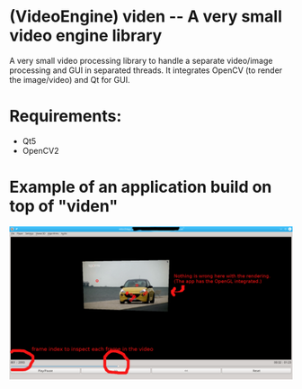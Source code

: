 # (VideoEngine) viden -- A very small video engine library 
A very small video processing library to handle a separate video/image processing and GUI in separated threads. It integrates OpenCV (to render the image/video) and Qt for GUI.

# Requirements:
* Qt5
* OpenCV2

# Example of an application build on top of "viden"
![Example Image](doc/snap_video3dapp.png)
